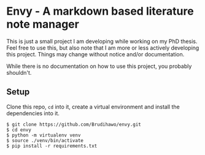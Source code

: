 # Envy - A markdown based literature note manager
This is just a small project I am developing while working on my PhD thesis.
Feel free to use this, but also note that I am more or less actively developing
this project. Things may change without notice and/or documentation.

While there is no documentation on how to use this project, you probably shouldn't.

## Setup

Clone this repo, `cd` into it, create a virtual environment and install the dependencies into it.

```commandline
$ git clone https://github.com/Brudihawo/envy.git
$ cd envy
$ python -m virtualenv venv
$ source ./venv/bin/activate
$ pip install -r requirements.txt
```

